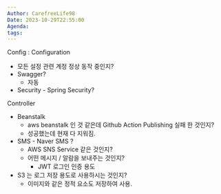 ```yaml
---
Author: CarefreeLife98
Date: 2023-10-29T22:55:00
Agenda: 
tags:
---
```

Config : Configuration 
- 모든 설정 관련 계정 정상 동작 중인지?
- Swagger?
	- 자동 
- Security - Spring Security?


Controller
- Beanstalk
	- aws beanstalk 인 것 같은데 Github Action Publishing 실패 한 것인지?
	- 성공했는데 현재 다 지워짐.
- SMS - Naver SMS ? 
	- AWS SNS Service 같은 것인지?
	- 어떤 메시지 / 알람을 보내주는 것인지?
		- JWT 로그인 인증 용도
- S3 는 로그 저장 용도로 사용하시는 것인지?
	- 이미지와 같은 정적 요소도 저장하여 사용.


